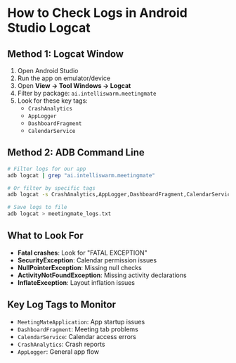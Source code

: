 # How to Check Logs in Android Studio Logcat

## Method 1: Logcat Window
1. Open Android Studio
2. Run the app on emulator/device
3. Open **View → Tool Windows → Logcat**
4. Filter by package: `ai.intelliswarm.meetingmate`
5. Look for these key tags:
   - `CrashAnalytics`
   - `AppLogger` 
   - `DashboardFragment`
   - `CalendarService`

## Method 2: ADB Command Line
```bash
# Filter logs for our app
adb logcat | grep "ai.intelliswarm.meetingmate"

# Or filter by specific tags
adb logcat -s CrashAnalytics,AppLogger,DashboardFragment,CalendarService

# Save logs to file
adb logcat > meetingmate_logs.txt
```

## What to Look For
- **Fatal crashes**: Look for "FATAL EXCEPTION" 
- **SecurityException**: Calendar permission issues
- **NullPointerException**: Missing null checks
- **ActivityNotFoundException**: Missing activity declarations
- **InflateException**: Layout inflation issues

## Key Log Tags to Monitor
- `MeetingMateApplication`: App startup issues
- `DashboardFragment`: Meeting tab problems  
- `CalendarService`: Calendar access errors
- `CrashAnalytics`: Crash reports
- `AppLogger`: General app flow